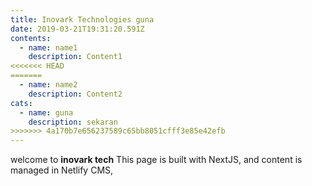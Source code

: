 ```yaml
---
title: Inovark Technologies guna
date: 2019-03-21T19:31:20.591Z
contents:
  - name: name1
    description: Content1
<<<<<<< HEAD
=======
  - name: name2
    description: Content2
cats:
  - name: guna
    description: sekaran
>>>>>>> 4a170b7e656237589c65bb8051cfff3e85e42efb
---
```

welcome to **inovark tech** This page is built with NextJS, and content is managed in Netlify CMS,